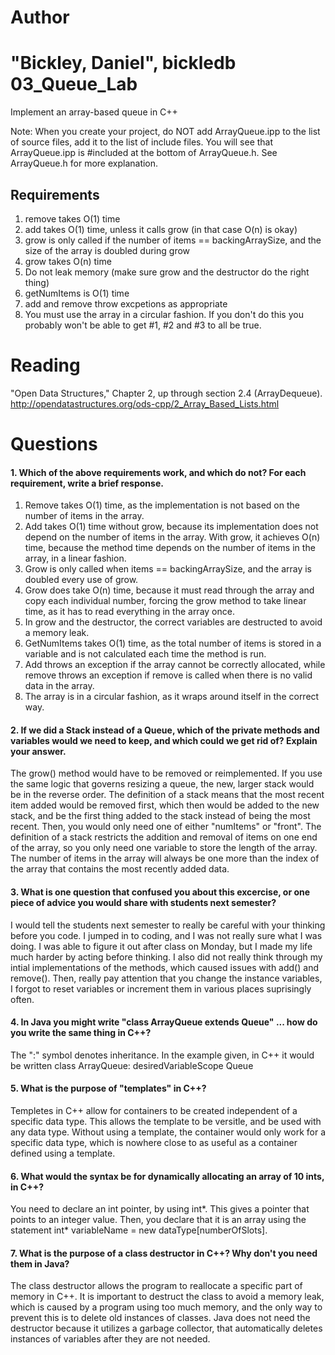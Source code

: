 Author
==========
"Bickley, Daniel", bickledb
03_Queue_Lab
============

Implement an array-based queue in C++

Note: When you create your project, do NOT add ArrayQueue.ipp to the list of source files, add it to the list of include files. You will see that ArrayQueue.ipp is #included at the bottom of ArrayQueue.h. See ArrayQueue.h for more explanation.

Requirements
------------

1. remove takes O(1) time
2. add takes O(1) time, unless it calls grow (in that case O(n) is okay)
3. grow is only called if the number of items == backingArraySize, and the size of the array is doubled during grow
4. grow takes O(n) time
5. Do not leak memory (make sure grow and the destructor do the right thing)
6. getNumItems is O(1) time
7. add and remove throw excpetions as appropriate
8. You must use the array in a circular fashion. If you don't do this you probably won't be able to get #1, #2 and #3 to all be true.

Reading
=======
"Open Data Structures," Chapter 2, up through section 2.4 (ArrayDequeue). http://opendatastructures.org/ods-cpp/2_Array_Based_Lists.html

Questions
=========

#### 1. Which of the above requirements work, and which do not? For each requirement, write a brief response.

1. Remove takes O(1) time, as the implementation is not based on the number of items in the array.
2. Add takes O(1) time without grow, because its implementation does not depend on the number of items in the array. With grow, it achieves O(n) time, because the method time depends on the number of items in the array, in a linear fashion.
3. Grow is only called when items == backingArraySize, and the array is doubled every use of grow.
4. Grow does take O(n) time, because it must read through the array and copy each individual number, forcing the grow method to take linear time, as it has to read everything in the array once.
5. In grow and the destructor, the correct variables are destructed to avoid a memory leak.
6. GetNumItems takes O(1) time, as the total number of items is stored in a variable and is not calculated each time the method is run.
7. Add throws an exception if the array cannot be correctly allocated, while remove throws an exception if remove is called when there is no valid data in the array.
8. The array is in a circular fashion, as it wraps around itself in the correct way.

#### 2. If we did a Stack instead of a Queue, which of the private methods and variables would we need to keep, and which could we get rid of? Explain your answer.
The grow() method would have to be removed or reimplemented. If you use the same logic that governs resizing a queue, the new, larger stack would be in the reverse order. The definition of a stack means that the most recent item added would be removed first, which then would be added to the new stack, and be the first thing added to the stack instead of being the most recent. Then, you would only need one of either "numItems" or "front". The definition of a stack restricts the addition and removal of items on one end of the array, so you only need one variable to store the length of the array. The number of items in the array will always be one more than the index of the array that contains the most recently added data.
#### 3. What is one question that confused you about this excercise, or one piece of advice you would share with students next semester?
I would tell the students next semester to really be careful with your thinking before you code. I jumped in to coding, and I was not really sure what I was doing. I was able to figure it out after class on Monday, but I made my life much harder by acting before thinking. I also did not really think through my intial implementations of the methods, which caused issues with add() and remove(). Then, really pay attention that you change the instance variables, I forgot to reset variables or increment them in various places suprisingly often.
#### 4. In Java you might write "class ArrayQueue extends Queue" ... how do you write the same thing in C++?
The ":" symbol denotes inheritance. In the example given, in C++ it would be written class ArrayQueue: desiredVariableScope Queue
#### 5. What is the purpose of "templates" in C++?
Templetes in C++ allow for containers to be created independent of a specific data type. This allows the template to be versitle, and be used with any data type. Without using a template, the container would only work for a specific data type, which is nowhere close to as useful as a container defined using a template.
#### 6. What would the syntax be for dynamically allocating an array of 10 ints, in C++?
You need to declare an int pointer, by using int*. This gives a pointer that points to an integer value. Then, you declare that it is an array using the statement int* variableName = new dataType[numberOfSlots]. 
#### 7. What is the purpose of a class destructor in C++? Why don't you need them in Java?
The class destructor allows the program to reallocate a specific part of memory in C++. It is important to destruct the class to avoid a memory leak, which is caused by a program using too much memory, and the only way to prevent this is to delete old instances of classes. Java does not need the destructor because it utilizes a garbage collector, that automatically deletes instances of variables after they are not needed.